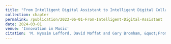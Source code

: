 ```yaml
---
title: "From Intelligent Digital Assistant to Intelligent Digital Collaborator"
collection: chapter
permalink: /publication/2023-06-01-From-Intelligent-Digital-Assistant
date: 2024-03-01
venue: 'Innovation in Music'
citation: 'M. Nyssim Lefford, David Moffat and Gary Bromham, &quot;From Intelligent Digital Assistant to Intelligent Digital Collaborator.&quot; In Innovation in Music Performance: Technology and Creativity. (pp. 278-291)  Editors Jan-Olof Gullö, Russ Hepworth-Sawyer, Justin Paterson, Rob Toulson and Mark Marrington. Focal Press. March 2024 DOI: 10.4324/9781003118817'
---
```

